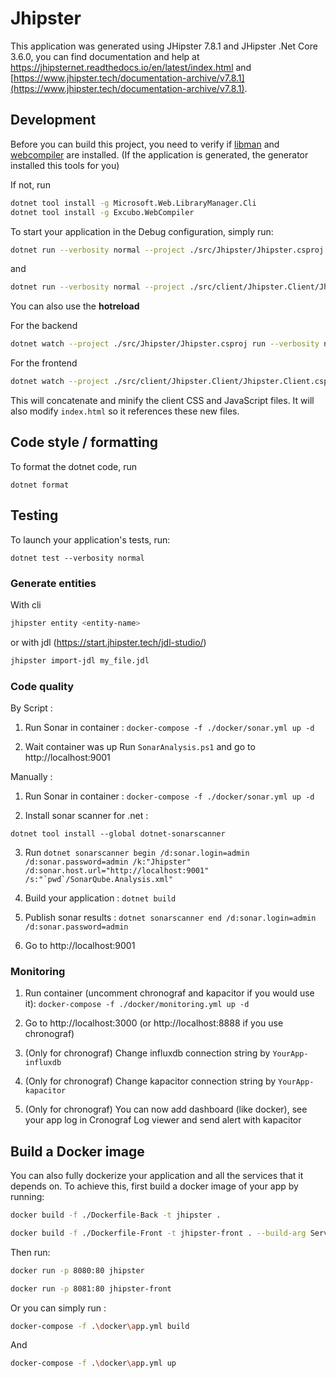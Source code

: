 # Jhipster

This application was generated using JHipster 7.8.1 and JHipster .Net Core 3.6.0, you can find documentation and help at https://jhipsternet.readthedocs.io/en/latest/index.html and [https://www.jhipster.tech/documentation-archive/v7.8.1](https://www.jhipster.tech/documentation-archive/v7.8.1).

## Development

Before you can build this project, you need to verify if [libman](https://github.com/aspnet/LibraryManager) and [webcompiler](https://github.com/excubo-ag/WebCompiler) are installed. (If the application is generated, the generator installed this tools for you)

If not, run

```bash
dotnet tool install -g Microsoft.Web.LibraryManager.Cli
dotnet tool install -g Excubo.WebCompiler
```

To start your application in the Debug configuration, simply run:

```bash
dotnet run --verbosity normal --project ./src/Jhipster/Jhipster.csproj
```

and

```bash
dotnet run --verbosity normal --project ./src/client/Jhipster.Client/Jhipster.Client.csproj
```

You can also use the **hotreload**

For the backend

```bash
dotnet watch --project ./src/Jhipster/Jhipster.csproj run --verbosity normal
```

For the frontend

```bash
dotnet watch --project ./src/client/Jhipster.Client/Jhipster.Client.csproj run --verbosity normal
```

This will concatenate and minify the client CSS and JavaScript files. It will also modify `index.html` so it references these new files.

## Code style / formatting

To format the dotnet code, run

    dotnet format

## Testing

To launch your application's tests, run:

    dotnet test --verbosity normal

### Generate entities

With cli

```bash
jhipster entity <entity-name>
```

or with jdl (https://start.jhipster.tech/jdl-studio/)

```bash
jhipster import-jdl my_file.jdl
```

### Code quality

By Script :

1. Run Sonar in container : `docker-compose -f ./docker/sonar.yml up -d`

2. Wait container was up Run `SonarAnalysis.ps1` and go to http://localhost:9001

Manually :

1. Run Sonar in container : `docker-compose -f ./docker/sonar.yml up -d`

2. Install sonar scanner for .net :

`dotnet tool install --global dotnet-sonarscanner`

3. Run `` dotnet sonarscanner begin /d:sonar.login=admin /d:sonar.password=admin /k:"Jhipster" /d:sonar.host.url="http://localhost:9001" /s:"`pwd`/SonarQube.Analysis.xml" ``

4. Build your application : `dotnet build`

5. Publish sonar results : `dotnet sonarscanner end /d:sonar.login=admin /d:sonar.password=admin`

6. Go to http://localhost:9001

### Monitoring

1. Run container (uncomment chronograf and kapacitor if you would use it): `docker-compose -f ./docker/monitoring.yml up -d`

2. Go to http://localhost:3000 (or http://localhost:8888 if you use chronograf)

3. (Only for chronograf) Change influxdb connection string by `YourApp-influxdb`

4. (Only for chronograf) Change kapacitor connection string by `YourApp-kapacitor`

5. (Only for chronograf) You can now add dashboard (like docker), see your app log in Cronograf Log viewer and send alert with kapacitor

## Build a Docker image

You can also fully dockerize your application and all the services that it depends on. To achieve this, first build a docker image of your app by running:

```bash
docker build -f ./Dockerfile-Back -t jhipster .
```

```bash
docker build -f ./Dockerfile-Front -t jhipster-front . --build-arg ServerUrl=https://localhost:8080
```

Then run:

```bash
docker run -p 8080:80 jhipster
```

```bash
docker run -p 8081:80 jhipster-front
```

Or you can simply run :

```bash
docker-compose -f .\docker\app.yml build
```

And

```bash
docker-compose -f .\docker\app.yml up
```

